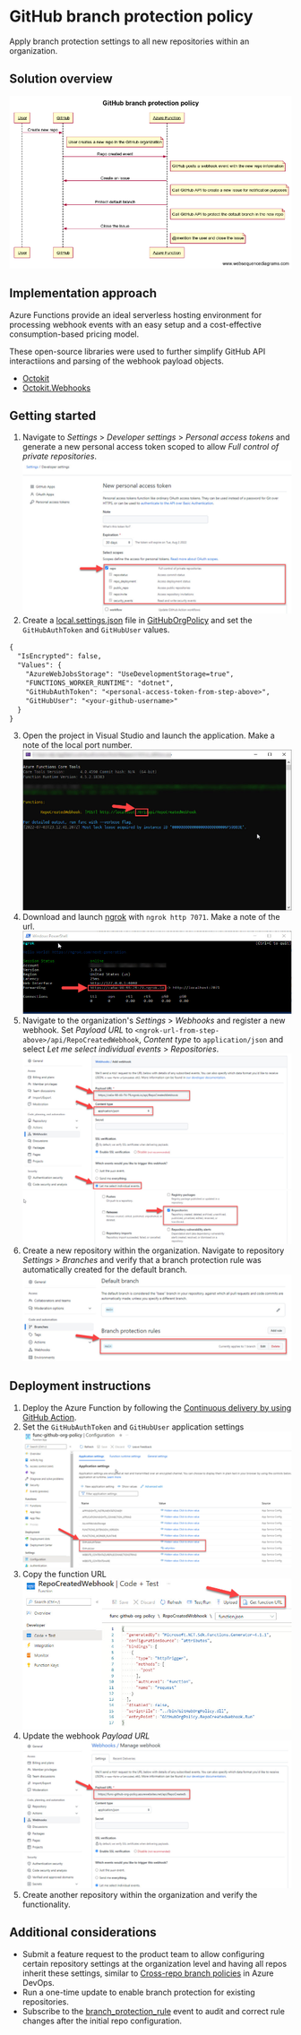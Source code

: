 # GitHub branch protection policy

Apply branch protection settings to all new repositories within an organization.

## Solution overview

![Sequence diagram](./docs/GitHub%20branch%20protection%20policy.png)

## Implementation approach

Azure Functions provide an ideal serverless hosting environment for processing webhook events with an easy setup and a cost-effective consumption-based pricing model.

These open-source libraries were used to further simplify GitHub API interactiions and parsing of the webhook payload objects.

- [Octokit](https://github.com/octokit/octokit.net)
- [Octokit.Webhooks](https://github.com/octokit/webhooks.net)

## Getting started

1. Navigate to _Settings_ > _Developer settings_ > _Personal access tokens_ and generate a new personal access token scoped to allow _Full control of private repositories_.
![Personal access token](./docs/GitHub%20personal%20access%20token.jpg)
2. Create a [local.settings.json](https://docs.microsoft.com/en-us/azure/azure-functions/functions-develop-local#local-settings-file) file in [GitHubOrgPolicy](./src/GitHubOrgPolicy) and set the `GitHubAuthToken` and `GitHubUser` values.
```
{
  "IsEncrypted": false,
  "Values": {
    "AzureWebJobsStorage": "UseDevelopmentStorage=true",
    "FUNCTIONS_WORKER_RUNTIME": "dotnet",
    "GitHubAuthToken": "<personal-access-token-from-step-above>",
    "GitHubUser": "<your-github-username>"
  }
}
```
3. Open the project in Visual Studio and launch the application. Make a note of the local port number.
![Azure Function](./docs/Azure%20Function.jpg)
4. Download and launch [ngrok](https://ngrok.com/) with `ngrok http 7071`. Make a note of the url.
![ngrok](./docs/ngrok.jpg)
5. Navigate to the organization's _Settings_ > _Webhooks_ and register a new webhook. Set _Payload URL_ to `<ngrok-url-from-step-above>/api/RepoCreatedWebhook`, _Content type_ to `application/json` and select _Let me select individual events_ > _Repositories_.
![Webhook settings](./docs/GitHub%20webhook%20settings.jpg)
![Webhook events](./docs/GitHub%20webhook%20events.jpg)
6. Create a new repository within the organization. Navigate to repository _Settings_ > _Branches_ and verify that a branch protection rule was automatically created for the default branch.
![Branch protection rules](./docs/GitHub%20branch%20protection%20rules.jpg)

## Deployment instructions

1. Deploy the Azure Function by following the [Continuous delivery by using GitHub Action](https://docs.microsoft.com/en-us/azure/azure-functions/functions-how-to-github-actions).
2. Set the `GitHubAuthToken` and `GitHubUser` application settings
![Application settings](./docs/Azure%20Function%20application%20settings.jpg)
3. Copy the function URL
![Get function URL](./docs/Azure%20Function%20get%20url.jpg)
4. Update the webhook _Payload URL_
![Webhook payload URL](./docs/GitHub%20webhook%20payload%20url.jpg)
5. Create another repository within the organization and verify the functionality.

## Additional considerations

- Submit a feature request to the product team to allow configuring certain repository settings at the organization level and having all repos inherit these settings, similar to [Cross-repo branch policies](https://docs.microsoft.com/en-us/azure/devops/repos/git/repository-settings?view=azure-devops&tabs=browser#cross-repo-branch-policies) in Azure DevOps.
- Run a one-time update to enable branch protection for existing repositories.
- Subscribe to the [branch_protection_rule](https://docs.github.com/en/developers/webhooks-and-events/webhooks/webhook-events-and-payloads#branch_protection_rule) event to audit and correct rule changes after the initial repo configuration.
